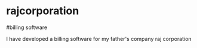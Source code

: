 # rajcorporation
#billing software


I have developed a billing software for my father's company raj corporation
